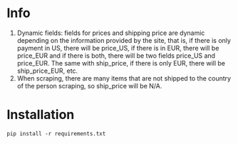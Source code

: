 # Info
1. Dynamic fields: fields for prices and shipping price are dynamic depending on the information provided by the site, that is, if there is only payment in US, there will be price_US, if there is in EUR, there will be price_EUR and if there is both, there will be two fields price_US and price_EUR. The same with ship_price, if there is only EUR, there will be ship_price_EUR, etc.
2. When scraping, there are many items that are not shipped to the country of the person scraping, so ship_price will be N/A.

# Installation
`pip install -r requirements.txt`


